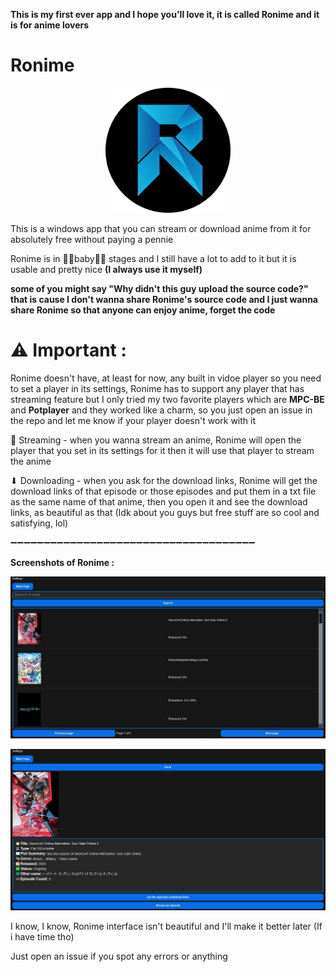 **This is my first ever app and I hope you'll love it, it is called Ronime and it is for anime lovers**

# Ronime

<p align="center">
  <img src="https://github.com/Space-00/Ronime/blob/main/Screenshots/Logo.png" alt="Logo" width="200" height="200">
</p>

This is a windows app that you can stream or download anime from it for absolutely free without paying a pennie

Ronime is in 👶🏻baby👶🏻 stages and I still have a lot to add to it but it is usable and pretty nice **(I always use it myself)**

**some of you might say "Why didn't this guy upload the source code?" that is cause I don't wanna share Ronime's source code and I just wanna share Ronime so that anyone can enjoy anime, forget the code**

# ⚠ Important :

Ronime doesn't have, at least for now, any built in vidoe player so you need to set a player in its settings,
Ronime has to support any player that has streaming feature but I only tried my two favorite players which are **MPC-BE** and **Potplayer** and they worked like a charm, so you just open an issue in the repo and let me know if your player doesn't work with it

🍿 Streaming - when you wanna stream an anime, Ronime will open the player that you set in its settings for it then it will use that player to stream the anime

⬇ Downloading - when you ask for the download links, Ronime will get the download links of that episode or those episodes and put them in a txt file as the same name of that anime, then you open it and see the download links, as beautiful as that (Idk about you guys but free stuff are so cool and satisfying, lol)

➖➖➖➖➖➖➖➖➖➖➖➖➖➖➖➖➖➖➖➖➖➖➖➖➖➖➖➖➖➖➖➖➖➖➖➖➖

**Screenshots of Ronime :**

<p align="center">
  <img src="https://github.com/Space-00/Ronime/blob/main/Screenshots/1.jpg" alt="App Screenshot">
</p>

<p align="center">
  <img src="https://github.com/Space-00/Ronime/blob/main/Screenshots/2.jpg" alt="App Screenshot">
</p>



I know, I know, Ronime interface isn't beautiful and I'll make it better later (If i have time tho)

Just open an issue if you spot any errors or anything
